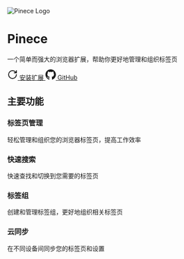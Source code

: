 <!-- ---
layout: page
title: Pinece - 浏览器扩展
description: 一个简单而强大的浏览器扩展，帮助你更好地管理和组织标签页
--- -->

<script setup lang="ts">
import { withBase } from 'vitepress'
</script>

  <div class="px-6 py-8 mx-auto max-w-4xl h-screen overflow-hidden">
    <div class="text-center mb-12">
      <img :src="withBase('/img/pinece-logo.png')" alt="Pinece Logo" class="mx-auto mb-6 h-24 w-24"/>
      <h1 class="text-4xl font-bold mb-4">Pinece</h1>
      <p class="text-xl text-[var(--vp-c-text-2)] mb-6">
        一个简单而强大的浏览器扩展，帮助你更好地管理和组织标签页
      </p>
      <div class="flex justify-center gap-4">
        <a 
          href="https://chromewebstore.google.com/detail/sync-cookies/hcehoofohgpjngheemopifodkamccbij"
          target="_blank"
          rel="noopener noreferrer"
          class="inline-flex items-center px-6 py-3 rounded-lg bg-[var(--vp-c-brand)] text-white hover:opacity-90 transition-opacity"
        >
          <span class="mr-2">
            <svg xmlns="http://www.w3.org/2000/svg" width="24" height="24" viewBox="0 0 24 24" fill="none" stroke="currentColor" stroke-width="2" stroke-linecap="round" stroke-linejoin="round"><path d="M21 12a9 9 0 1 1-9-9c2.52 0 4.93 1 6.74 2.74L21 8"/><path d="M21 3v5h-5"/></svg>
          </span>
          安装扩展
        </a>
        <a 
          href="https://github.com/pineceweb/pinece"
          target="_blank"
          rel="noopener noreferrer"
          class="inline-flex items-center px-6 py-3 rounded-lg border border-[var(--vp-c-brand)] text-[var(--vp-c-brand)] hover:bg-[var(--vp-c-brand)] hover:text-white transition-colors"
        >
          <span class="mr-2">
            <svg xmlns="http://www.w3.org/2000/svg" width="24" height="24" viewBox="0 0 24 24" fill="currentColor"><path d="M12 0c-6.626 0-12 5.373-12 12 0 5.302 3.438 9.8 8.207 11.387.599.111.793-.261.793-.577v-2.234c-3.338.726-4.033-1.416-4.033-1.416-.546-1.387-1.333-1.756-1.333-1.756-1.089-.745.083-.729.083-.729 1.205.084 1.839 1.237 1.839 1.237 1.07 1.834 2.807 1.304 3.492.997.107-.775.418-1.305.762-1.604-2.665-.305-5.467-1.334-5.467-5.931 0-1.311.469-2.381 1.236-3.221-.124-.303-.535-1.524.117-3.176 0 0 1.008-.322 3.301 1.23.957-.266 1.983-.399 3.003-.404 1.02.005 2.047.138 3.006.404 2.291-1.552 3.297-1.23 3.297-1.23.653 1.653.242 2.874.118 3.176.77.84 1.235 1.911 1.235 3.221 0 4.609-2.807 5.624-5.479 5.921.43.372.823 1.102.823 2.222v3.293c0 .319.192.694.801.576 4.765-1.589 8.199-6.086 8.199-11.386 0-6.627-5.373-12-12-12z"/></svg>
          </span>
          GitHub
        </a>
      </div>
    </div>
    <div class="mb-12">
      <h2 class="text-2xl font-bold mb-6">主要功能</h2>
      <div class="grid grid-cols-1 md:grid-cols-2 gap-6">
        <div class="p-6 rounded-lg border border-[var(--vp-c-bg-soft)]">
          <h3 class="text-xl font-semibold mb-3">标签页管理</h3>
          <p class="text-[var(--vp-c-text-2)]">轻松管理和组织您的浏览器标签页，提高工作效率</p>
        </div>
        <div class="p-6 rounded-lg border border-[var(--vp-c-bg-soft)]">
          <h3 class="text-xl font-semibold mb-3">快速搜索</h3>
          <p class="text-[var(--vp-c-text-2)]">快速查找和切换到您需要的标签页</p>
        </div>
        <div class="p-6 rounded-lg border border-[var(--vp-c-bg-soft)]">
          <h3 class="text-xl font-semibold mb-3">标签组</h3>
          <p class="text-[var(--vp-c-text-2)]">创建和管理标签组，更好地组织相关标签页</p>
        </div>
        <div class="p-6 rounded-lg border border-[var(--vp-c-bg-soft)]">
          <h3 class="text-xl font-semibold mb-3">云同步</h3>
          <p class="text-[var(--vp-c-text-2)]">在不同设备间同步您的标签页和设置</p>
        </div>
      </div>
    </div>
  </div>
